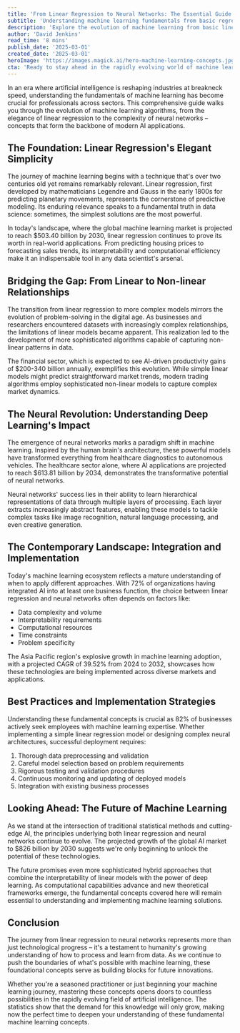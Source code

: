 ```yaml
---
title: 'From Linear Regression to Neural Networks: The Essential Guide to Machine Learning''s Core Concepts'
subtitle: 'Understanding machine learning fundamentals from basic regression to advanced neural networks'
description: 'Explore the evolution of machine learning from basic linear regression to sophisticated neural networks in this comprehensive guide. Learn how these foundational concepts shape modern AI applications and why understanding them is crucial for professionals in today''s tech-driven world.'
author: 'David Jenkins'
read_time: '8 mins'
publish_date: '2025-03-01'
created_date: '2025-03-01'
heroImage: 'https://images.magick.ai/hero-machine-learning-concepts.jpg'
cta: 'Ready to stay ahead in the rapidly evolving world of machine learning? Follow us on LinkedIn for regular updates on AI trends, technical insights, and industry best practices that will help you navigate the future of technology.'
---
```


In an era where artificial intelligence is reshaping industries at breakneck speed, understanding the fundamentals of machine learning has become crucial for professionals across sectors. This comprehensive guide walks you through the evolution of machine learning algorithms, from the elegance of linear regression to the complexity of neural networks – concepts that form the backbone of modern AI applications.

## The Foundation: Linear Regression's Elegant Simplicity

The journey of machine learning begins with a technique that's over two centuries old yet remains remarkably relevant. Linear regression, first developed by mathematicians Legendre and Gauss in the early 1800s for predicting planetary movements, represents the cornerstone of predictive modeling. Its enduring relevance speaks to a fundamental truth in data science: sometimes, the simplest solutions are the most powerful.

In today's landscape, where the global machine learning market is projected to reach $503.40 billion by 2030, linear regression continues to prove its worth in real-world applications. From predicting housing prices to forecasting sales trends, its interpretability and computational efficiency make it an indispensable tool in any data scientist's arsenal.

## Bridging the Gap: From Linear to Non-linear Relationships

The transition from linear regression to more complex models mirrors the evolution of problem-solving in the digital age. As businesses and researchers encountered datasets with increasingly complex relationships, the limitations of linear models became apparent. This realization led to the development of more sophisticated algorithms capable of capturing non-linear patterns in data.

The financial sector, which is expected to see AI-driven productivity gains of $200-340 billion annually, exemplifies this evolution. While simple linear models might predict straightforward market trends, modern trading algorithms employ sophisticated non-linear models to capture complex market dynamics.

## The Neural Revolution: Understanding Deep Learning's Impact

The emergence of neural networks marks a paradigm shift in machine learning. Inspired by the human brain's architecture, these powerful models have transformed everything from healthcare diagnostics to autonomous vehicles. The healthcare sector alone, where AI applications are projected to reach $613.81 billion by 2034, demonstrates the transformative potential of neural networks.

Neural networks' success lies in their ability to learn hierarchical representations of data through multiple layers of processing. Each layer extracts increasingly abstract features, enabling these models to tackle complex tasks like image recognition, natural language processing, and even creative generation.

## The Contemporary Landscape: Integration and Implementation

Today's machine learning ecosystem reflects a mature understanding of when to apply different approaches. With 72% of organizations having integrated AI into at least one business function, the choice between linear regression and neural networks often depends on factors like:

- Data complexity and volume
- Interpretability requirements
- Computational resources
- Time constraints
- Problem specificity

The Asia Pacific region's explosive growth in machine learning adoption, with a projected CAGR of 39.52% from 2024 to 2032, showcases how these technologies are being implemented across diverse markets and applications.

## Best Practices and Implementation Strategies

Understanding these fundamental concepts is crucial as 82% of businesses actively seek employees with machine learning expertise. Whether implementing a simple linear regression model or designing complex neural architectures, successful deployment requires:

1. Thorough data preprocessing and validation
2. Careful model selection based on problem requirements
3. Rigorous testing and validation procedures
4. Continuous monitoring and updating of deployed models
5. Integration with existing business processes

## Looking Ahead: The Future of Machine Learning

As we stand at the intersection of traditional statistical methods and cutting-edge AI, the principles underlying both linear regression and neural networks continue to evolve. The projected growth of the global AI market to $826 billion by 2030 suggests we're only beginning to unlock the potential of these technologies.

The future promises even more sophisticated hybrid approaches that combine the interpretability of linear models with the power of deep learning. As computational capabilities advance and new theoretical frameworks emerge, the fundamental concepts covered here will remain essential to understanding and implementing machine learning solutions.

## Conclusion

The journey from linear regression to neural networks represents more than just technological progress – it's a testament to humanity's growing understanding of how to process and learn from data. As we continue to push the boundaries of what's possible with machine learning, these foundational concepts serve as building blocks for future innovations.

Whether you're a seasoned practitioner or just beginning your machine learning journey, mastering these concepts opens doors to countless possibilities in the rapidly evolving field of artificial intelligence. The statistics show that the demand for this knowledge will only grow, making now the perfect time to deepen your understanding of these fundamental machine learning concepts.